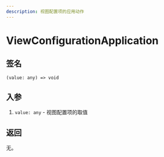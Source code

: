 ```yaml
---
description: 视图配置项的应用动作
---
```


# ViewConfigurationApplication

## 签名

`(value: any) => void`

## 入参

1. `value: any` - 视图配置项的取值

## 返回

无。

